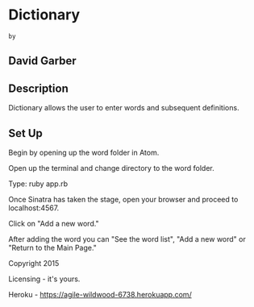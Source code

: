 Dictionary
==========

    by

David Garber
------------

Description
-----------

Dictionary allows the user to enter words and subsequent definitions.

Set Up
------

Begin by opening up the word folder in Atom.

Open up the terminal and change directory to the word folder.

Type: ruby app.rb

Once Sinatra has taken the stage, open your browser and proceed
to localhost:4567.

Click on "Add a new word."

After adding the word you can "See the word list", "Add a new word" or
"Return to the Main Page."


Copyright 2015

Licensing - it's yours.

Heroku - https://agile-wildwood-6738.herokuapp.com/
